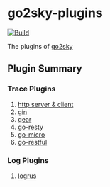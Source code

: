 # go2sky-plugins

[![Build](https://github.com/SkyAPM/go2sky-plugins/workflows/Build/badge.svg?branch=master)](https://github.com/SkyAPM/go2sky-plugins/actions?query=branch%3Amaster+event%3Apush+workflow%3ABuild)

The plugins of [go2sky](https://github.com/SkyAPM/go2sky)

## Plugin Summary

### Trace Plugins
1. [http server & client](http/README.md)
1. [gin](gin/README.md)
1. [gear](gear/README.md)
1. [go-resty](resty/README.md)
1. [go-micro](micro/README.md)
1. [go-restful](go-restful/README.md)

### Log Plugins
1. [logrus](logrus/README.md)
